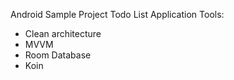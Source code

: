 Android Sample Project Todo List Application
Tools:
- Clean architecture
- MVVM
- Room Database
- Koin
